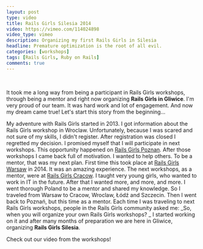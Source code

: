 ```yaml
---
layout: post
type: video
title: Rails Girls Silesia 2014
video: https://vimeo.com/114024898
video_type: vimeo
description: Organizing my first Rails Girls in Silesia
headline: Premature optimization is the root of all evil.
categories: [workshops]
tags: [Rails Girls, Ruby on Rails]
comments: true
---
```


<br>

It took me a long way from being a participant in Rails Girls workshops, through being a mentor and right now organizing **Rails Girls in Gliwice**. I'm very proud of our team. It was hard work and lot of engagement. And now my dream came true! Let's start this story from the beginning...

My adventure with Rails Girls started in 2013. I got information about the Rails Girls workshop in Wroclaw. Unfortunately, because I was scared and not sure of my skills, I didn't register. After registration was closed I regretted my decision. I promised myself that I will participate in next workshops. This opportunity happened on <a href="{{ site.baseurl }} /rails-girls-rules" title="Rails Girls workshops - participant perspective">Rails Girls Poznan</a>. After those workshops I came back full of motivation. I wanted to help others.  To be a mentor, that was my next plan. First time this took place at <a href="{{ site.baseurl }}/rails-girls-warsaw" title="Rails Girls workshops - mentor perspective">Rails Girls Warsaw</a> in 2014. It was an amazing experience. The next workshops, as a mentor, were at <a href="{{ site.baseurl }}/rails-girls-cracow" title="Rails Girls workshops for young">Rails Girls Cracow</a>. I taught very young girls, who wanted to work in IT in the future. After that I wanted more, and more, and more. I went thorough Poland to be a mentor and shared my knowledge. So I traveled from Warsaw to Cracow, Wroclaw, Łódź and Szczecin. Then I went back to Poznań, but this time as a mentor. Each time I was traveling to next Rails Girls workshops, people in the Rails Girls community asked me: _So, when you will organize your own Rails Girls workshops? _ I started working on it and after many months of preparation we are here in Gliwice, organizing **Rails Girls Silesia**.

Check out our video from the workshops!
